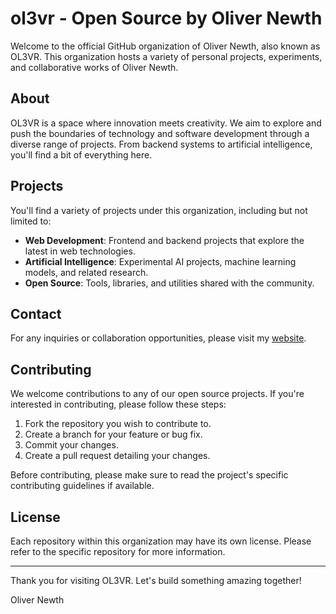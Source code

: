 # ol3vr - Open Source by Oliver Newth

Welcome to the official GitHub organization of Oliver Newth, also known as OL3VR. This organization hosts a variety of personal projects, experiments, and collaborative works of Oliver Newth. 

## About

OL3VR is a space where innovation meets creativity. We aim to explore and push the boundaries of technology and software development through a diverse range of projects. From backend systems to artificial intelligence, you'll find a bit of everything here.

## Projects

You'll find a variety of projects under this organization, including but not limited to:

-  **Web Development**: Frontend and backend projects that explore the latest in web technologies.
-  **Artificial Intelligence**: Experimental AI projects, machine learning models, and related research.
-  **Open Source**: Tools, libraries, and utilities shared with the community.

## Contact

For any inquiries or collaboration opportunities, please visit my [website](https://newth.ai).

## Contributing

We welcome contributions to any of our open source projects. If you're interested in contributing, please follow these steps:

1. Fork the repository you wish to contribute to.
2. Create a branch for your feature or bug fix.
3. Commit your changes.
4. Create a pull request detailing your changes.

Before contributing, please make sure to read the project's specific contributing guidelines if available.

## License

Each repository within this organization may have its own license. Please refer to the specific repository for more information.

---

Thank you for visiting OL3VR. Let's build something amazing together!

Oliver Newth
